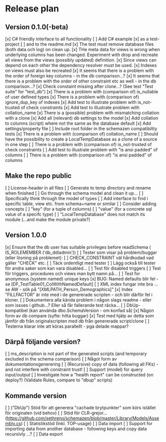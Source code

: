 ﻿# Release plan

## Version 0.1.0(-beta)

[x] C# friendly interface to all functionality
[ ] Add C# example 
    [x] as a test-project 
    [ ] and to the readme.md
[x] The test must remove database files (both data och log) on clean up. 
[x] THe meta data for views is wrong when underlying columns has been changed. Experiment with drop and recreate all views from the views (possibly updated) definition.
    [x] Since views can depend on each other the dependency resolver must be used.
    [x] Indexes on views must also be recreated
[x] It seems that there is a problem with the order of foreign key columns - in the db comparison...?
[x] It seems that there is a problem with the order of other constraint etc as well - in the db comparison...?
[x] Check constaint missing after clone...? (See test "Test suite" for "test_db")
[x] There is a problem with (comparison of) is_nullable of user defined types
[x] There is a problem with (comparison of) ignore_dup_key of indexes 
[x] Add test to illustrate problem with is_not-trusted of check constraints
[x] Add test to illustrate problem with collation_name
[x] There is a (possible) problem with mismatching collation with a clone
    [x] Add all (relevant) db settings to the model
    [x] Add collation to columns (script) where not the same as the database default
    [x] Add settings/property file 
    [ ] Include root folder in the schemazen compatibility tests
[x] There is a problem with (comparison of) collation_name
[ ] Should have the possibility to create a LocalTempDatabase as a clone of a source in one step
[ ] There is a problem with (comparison of) is_not-trusted of check constraints
[ ] Add test to illustrate problem with "is ansi padded" of columns
[ ] There is a problem with (comparison of) "is ansi padded" of columns

## Make the repo public

[ ] License-header in all files
[ ] Generate to temp directory and rename when finished
[ ] Go through the schema model and clean it up... 
    [ ] Specifically think through the model of types
[ ] Add interface to find i specific table, view etc. from schema+name or similar
[ ] Consider adding concepts 
    [ ] "key" (for a tuple of columns)
    [ ] "value" (for a concrete sql value of a specifc type)
[ ] "LocalTempDatabase" does not match its module (...and make the module private?)

## Version 1.0.0

[x] Ensure that the db user has suitable privileges before readSchema ( IS_ROLEMEMBER ('db_ddladmin'))
[ ] Tester som visar på problem/buggar (eller lösning på problemet):
    [ ] CHECK_CONSTRAINT väl hårdkodad vad gäller "CHECK" etc. 
        [ ] Täck ordentligt med tester
        [ ] Lägg också till tester för andra saker som kan vara disabled...
    [ ] Test för disabled triggers
    [ ] Test för triggers, procedures och views man bytt namn på...
    [ ] Test for anonymous (system named) unique keys
    [x] BUG: Named defaults blir fel - se [DF_TestTable01_ColWithNamedDefault]
    [ ] XML index fungar inte bra ... se AW - sök på "[XMLPATH_Person_Demographics]"
    [x] Index "FILLFACTOR" är inte med i de genererade scripten - och blir därför fel i kloner.
[ ] Dokumentera alla kända problem i någon slags readme - eller som issues i github...? Eller så får fallerande test räcka...
[ ] DbUp-kompatibel (kan använda dbo.SchemaVersion - om konfad så) 
[x] Någon form av db compare (syfte: hitta buggar)
[x] Test med hjälp av detta som jämför db från originalscripten med db från genererade script/clone
[ ] Testerna klarar inte att köras parallellt - pga delade mappar?

## Därpå följande version?

[ ] ms_description is not part of the generated scripts (and temporary excluded in the schema comparison)
[ ] Något form av dokumentationsgenerering
[ ] (Recursive) copy of data (following all FKs) - and not interfere with constraint trust!
[ ] Support (model) for  query input/output
[ ] Investigate how a "health report" can be constructed (on deploy?) (Validate Rules, compare to "dbup" scripts)

## Kommande version

[ ] ("DbUp") Stöd för att generera "cachade brytpunkter" som körs istället för originalen (vid behov)
[ ] Stöd för CLR-grejor... (https://github.com/sethreno/schemazen/blob/master/Library/Models/Assembly.cs)
[ ] Statistikstöd (Inkl. TOP-usage)
[ ] Data import
[ ] Support for importing data from another database - following keys and copy data recursivly ...?
[ ] Data export